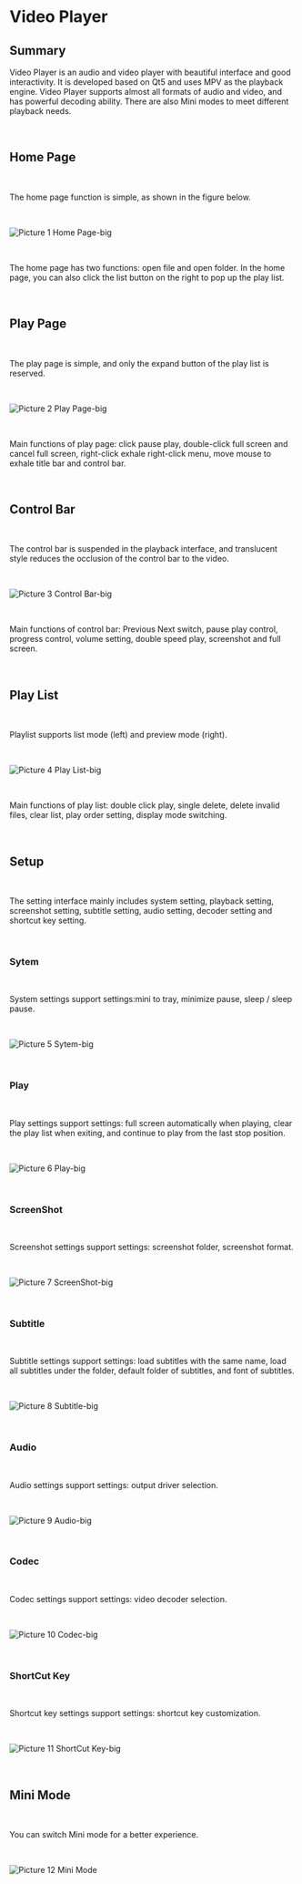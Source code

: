 # Video Player
## Summary
Video Player is an audio and video player with beautiful interface and good interactivity. It is developed based on Qt5 and uses MPV as the playback engine. Video Player supports almost all formats of audio and video, and has powerful decoding ability. There are also Mini modes to meet different playback needs.

<br>

## Home Page

<br>

The home page function is simple, as shown in the figure below.

<br>

![Picture 1 Home Page-big](image/1.png)

<br>

The home page has two functions: open file and open folder. In the home page, you can also click the list button on the right to pop up the play list.

<br>

## Play Page

<br>

The play page is simple, and only the expand button of the play list is reserved.

<br>

![Picture 2 Play Page-big](image/2.png)

<br>

Main functions of play page: click pause play, double-click full screen and cancel full screen, right-click exhale right-click menu, move mouse to exhale title bar and control bar.

<br>

## Control Bar

<br>

The control bar is suspended in the playback interface, and translucent style reduces the occlusion of the control bar to the video.

<br>

![Picture 3 Control Bar-big](image/3.png)

<br>

Main functions of control bar: Previous Next switch, pause play control, progress control, volume setting, double speed play, screenshot and full screen.

<br>

## Play List

<br>

Playlist supports list mode (left) and preview mode (right).

<br>

![Picture 4 Play List-big](image/4.png)

<br>

Main functions of play list: double click play, single delete, delete invalid files, clear list, play order setting, display mode switching.

<br>

## Setup

<br>

The setting interface mainly includes system setting, playback setting, screenshot setting, subtitle setting, audio setting, decoder setting and shortcut key setting.

<br>

### Sytem

<br>

System settings support settings:mini to tray, minimize pause, sleep / sleep pause.

<br>

![Picture 5 Sytem-big](image/5.png)

<br>

### Play

<br>

Play settings support settings: full screen automatically when playing, clear the play list when exiting, and continue to play from the last stop position.

<br>

![Picture 6 Play-big](image/6.png)

<br>

### ScreenShot

<br>

Screenshot settings support settings: screenshot folder, screenshot format.

<br>

![Picture 7 ScreenShot-big](image/7.png)

<br>

### Subtitle

<br>

Subtitle settings support settings: load subtitles with the same name, load all subtitles under the folder, default folder of subtitles, and font of subtitles.

<br>

![Picture 8 Subtitle-big](image/8.png)

<br>

### Audio

<br>

Audio settings support settings: output driver selection.

<br>

![Picture 9 Audio-big](image/9.png)

<br>

### Codec

<br>

Codec settings support settings: video decoder selection.

<br>

![Picture 10 Codec-big](image/10.png)

<br>

### ShortCut Key

<br>

Shortcut key settings support settings: shortcut key customization.

<br>

![Picture 11 ShortCut Key-big](image/11.png)

<br>

## Mini Mode

<br>

You can switch Mini mode for a better experience.

<br>

![Picture 12 Mini Mode](image/12.png)

<br>

